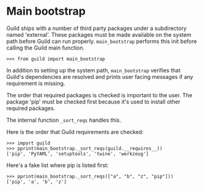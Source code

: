 # Main bootstrap

Guild ships with a number of third party packages under a subdirectory
named 'external'. These packages must be made available on the system
path before Guild can run properly. `main_bootstrap` performs this
init before calling the Guild main function.

    >>> from guild import main_bootstrap

In addition to setting up the system path, `main_bootstrap` verifies
that Guild's dependencies are resolved and prints user facing messages
if any requirement is missing.

The order that required packages is checked is important to the
user. The package 'pip' must be checked first because it's used to
install other required packages.

The internal function `_sort_reqs` handles this.

Here is the order that Guild requirements are checked:

    >>> import guild
    >>> pprint(main_bootstrap._sort_reqs(guild.__requires__))
    ['pip', 'PyYAML', 'setuptools', 'twine', 'werkzeug']

Here's a fake list where pip is listed first:

    >>> pprint(main_bootstrap._sort_reqs(["a", "b", "z", "pip"]))
    ['pip', 'a', 'b', 'z']
